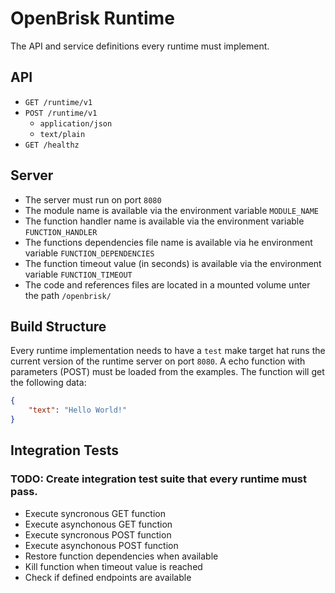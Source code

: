 # OpenBrisk Runtime

The API and service definitions every runtime must implement.

## API

- `GET /runtime/v1`
- `POST /runtime/v1`
  - `application/json`
  - `text/plain`
- `GET /healthz`

## Server

- The server must run on port `8080`
- The module name is available via the environment variable `MODULE_NAME`
- The function handler name is available via the environment variable `FUNCTION_HANDLER`
- The functions dependencies file name is available via he environment variable `FUNCTION_DEPENDENCIES`
- The function timeout value (in seconds) is available via the environment variable `FUNCTION_TIMEOUT`
- The code and references files are located in a mounted volume unter the path `/openbrisk/`

## Build Structure

Every runtime implementation needs to have a `test` make target hat runs the current version 
of the runtime server on port `8080`. A echo function with parameters (POST) must be
loaded from the examples. The function will get the following data:

```json
{
	"text": "Hello World!"
}
```

## Integration Tests

### TODO: Create integration test suite that every runtime must pass.

- Execute syncronous GET function
- Execute asynchonous GET function
- Execute syncronous POST function
- Execute asynchonous POST function
- Restore function dependencies when available
- Kill function when timeout value is reached
- Check if defined endpoints are available
